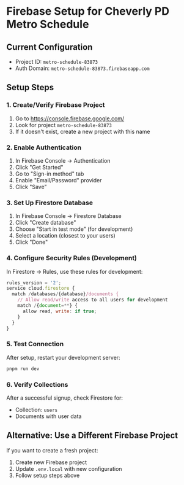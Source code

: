 # Firebase Setup for Cheverly PD Metro Schedule

## Current Configuration
- Project ID: `metro-schedule-83873`
- Auth Domain: `metro-schedule-83873.firebaseapp.com`

## Setup Steps

### 1. Create/Verify Firebase Project
1. Go to https://console.firebase.google.com/
2. Look for project `metro-schedule-83873`
3. If it doesn't exist, create a new project with this name

### 2. Enable Authentication
1. In Firebase Console → Authentication
2. Click "Get Started"
3. Go to "Sign-in method" tab
4. Enable "Email/Password" provider
5. Click "Save"

### 3. Set Up Firestore Database
1. In Firebase Console → Firestore Database
2. Click "Create database"
3. Choose "Start in test mode" (for development)
4. Select a location (closest to your users)
5. Click "Done"

### 4. Configure Security Rules (Development)
In Firestore → Rules, use these rules for development:

```javascript
rules_version = '2';
service cloud.firestore {
  match /databases/{database}/documents {
    // Allow read/write access to all users for development
    match /{document=**} {
      allow read, write: if true;
    }
  }
}
```

### 5. Test Connection
After setup, restart your development server:
```bash
pnpm run dev
```

### 6. Verify Collections
After a successful signup, check Firestore for:
- Collection: `users`
- Documents with user data

## Alternative: Use a Different Firebase Project

If you want to create a fresh project:
1. Create new Firebase project
2. Update `.env.local` with new configuration
3. Follow setup steps above